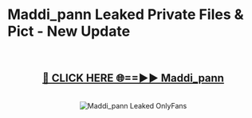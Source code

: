 # Maddi_pann Leaked Private Files & Pict - New Update
<br>
<div align="center">
<h2><a href="https://mediafilles.blogspot.com/?title=Maddi_pann" rel="nofollow">🔴 CLICK HERE 🌐==►► Maddi_pann</a></h2>
<br>
<a href="https://mediafilles.blogspot.com/?title=Maddi_pann" rel="nofollow" data-target="animated-image.originalLink"><img src="https://i.ibb.co.com/WyWwxjT/player-gif2.gif" alt="Maddi_pann Leaked OnlyFans" style="max-width: 100%; display: inline-block;" data-target="animated-image.originalImage"></a>
</div>
<br>